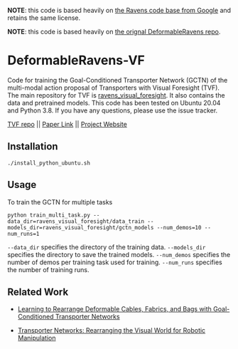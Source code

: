 **NOTE**: this code is based heavily on [the Ravens code base from Google][6]
and retains the same license.

**NOTE**: this code is based heavily on [the orignal DeformableRavens repo](https://github.com/DanielTakeshi/deformable-ravens).

# DeformableRavens-VF

Code for training the Goal-Conditioned Transporter Network (GCTN) of the multi-modal action proposal of Transporters with Visual Foresight (TVF).
The main repository for TVF is [ravens_visual_foresight](https://github.com/ChirikjianLab/ravens_visual_foresight). 
It also contains the data and pretrained models.
This code has been tested on Ubuntu 20.04 and Python 3.8.
If you have any questions, please use the issue tracker.

[TVF repo](https://github.com/ChirikjianLab/ravens_visual_foresight) || [Paper Link](https://arxiv.org/abs/2202.10765) || [Project Website](https://chirikjianlab.github.io/tvf/)


## Installation
```shell
./install_python_ubuntu.sh
```

## Usage
To train the GCTN for multiple tasks
```shell
python train_multi_task.py --data_dir=ravens_visual_foresight/data_train --models_dir=ravens_visual_foresight/gctn_models --num_demos=10 --num_runs=1
```
`--data_dir` specifies the directory of the training data.
`--models_dir` specifies the directory to save the trained models.
`--num_demos` specifies the number of demos per training task used for training.
`--num_runs` specifies the number of training runs.

## Related Work

- [Learning to Rearrange Deformable Cables, Fabrics, and Bags with Goal-Conditioned Transporter Networks](https://arxiv.org/abs/2012.03385)

- [Transporter Networks: Rearranging the Visual World for Robotic Manipulation](https://arxiv.org/abs/2010.14406)

[1]:https://www.tensorflow.org/hub/installation
[2]:https://github.com/tensorflow/addons/issues/1132
[3]:https://partner-code.googlesource.com/project-reach/+/75459a560ea9ae4b9d7283ef39d4a4d99598ab81
[4]:https://stackoverflow.com/a/56537286/3287820
[5]:https://berkeleyautomation.github.io/bags/
[6]:https://github.com/google-research/ravens
[7]:https://github.com/DanielTakeshi/deformable-ravens